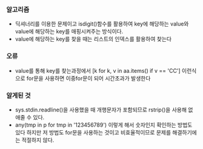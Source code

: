 ### 알고리즘
 - 딕셔너리를 이용한 문제이고 isdigit()함수를 활용하여 key에 해당하는 value와 value에 해당하는 key를 매핑시켜주는 방식이다.
 - value에 해당하는 key를 찾을 때는 리스트의 인덱스를 활용하여 찾는다

### 오류
 - value를 통해 key를 찾는과정에서 [k for k, v in aa.items() if v == 'CC'] 이런식으로 for문을 사용하면 이중for문이 되어 시간초과가 발생한다

### 알게된 것
 - sys.stdin.readline()을 사용했을 때 개행문자가 포함되므로 rstrip()을 사용해 없애줄 수 있다.
 - any(tmp in p for tmp in '123456789') 이렇게 해서 숫자인지 확인하는 방법도 있다 하지만 저 방법도 for문을 사용하는 것이고 비효율적이므로 문제를 해결하기에는 적절하지 않다.
